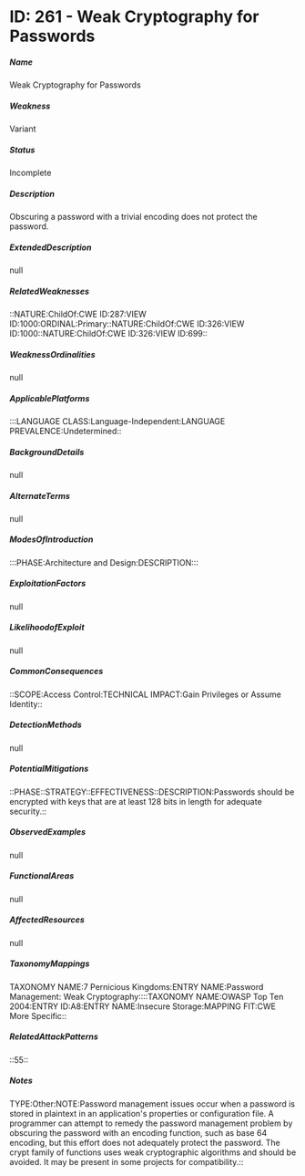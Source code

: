 # ID: 261 - Weak Cryptography for Passwords
<h5>Name</h5>Weak Cryptography for Passwords
<h5>Weakness</h5>Variant
<h5>Status</h5>Incomplete
<h5>Description</h5>Obscuring a password with a trivial encoding does not protect the password.
<h5>ExtendedDescription</h5>null
<h5>RelatedWeaknesses</h5>::NATURE:ChildOf:CWE ID:287:VIEW ID:1000:ORDINAL:Primary::NATURE:ChildOf:CWE ID:326:VIEW ID:1000::NATURE:ChildOf:CWE ID:326:VIEW ID:699::
<h5>WeaknessOrdinalities</h5>null
<h5>ApplicablePlatforms</h5>:::LANGUAGE CLASS:Language-Independent:LANGUAGE PREVALENCE:Undetermined::
<h5>BackgroundDetails</h5>null
<h5>AlternateTerms</h5>null
<h5>ModesOfIntroduction</h5>:::PHASE:Architecture and Design:DESCRIPTION:::
<h5>ExploitationFactors</h5>null
<h5>LikelihoodofExploit</h5>null
<h5>CommonConsequences</h5>::SCOPE:Access Control:TECHNICAL IMPACT:Gain Privileges or Assume Identity::
<h5>DetectionMethods</h5>null
<h5>PotentialMitigations</h5>::PHASE::STRATEGY::EFFECTIVENESS::DESCRIPTION:Passwords should be encrypted with keys that are at least 128 bits in length for adequate security.::
<h5>ObservedExamples</h5>null
<h5>FunctionalAreas</h5>null
<h5>AffectedResources</h5>null
<h5>TaxonomyMappings</h5>TAXONOMY NAME:7 Pernicious Kingdoms:ENTRY NAME:Password Management: Weak Cryptography::::TAXONOMY NAME:OWASP Top Ten 2004:ENTRY ID:A8:ENTRY NAME:Insecure Storage:MAPPING FIT:CWE More Specific::
<h5>RelatedAttackPatterns</h5>::55::
<h5>Notes</h5>TYPE:Other:NOTE:Password management issues occur when a password is stored in plaintext in an application's properties or configuration file. A programmer can attempt to remedy the password management problem by obscuring the password with an encoding function, such as base 64 encoding, but this effort does not adequately protect the password. The crypt family of functions uses weak cryptographic algorithms and should be avoided. It may be present in some projects for compatibility.::

